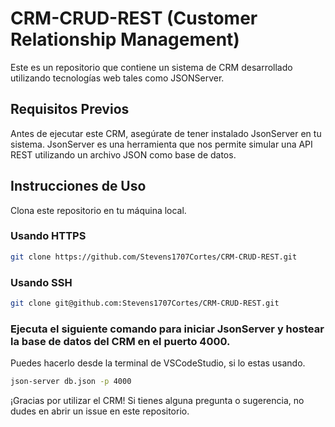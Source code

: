 # CRM-CRUD-REST (Customer Relationship Management)
Este es un repositorio que contiene un sistema de CRM desarrollado utilizando tecnologías web tales como JSONServer.

## Requisitos Previos
Antes de ejecutar este CRM, asegúrate de tener instalado JsonServer en tu sistema. JsonServer es una herramienta que nos permite simular una API REST utilizando un archivo JSON como base de datos.

## Instrucciones de Uso
Clona este repositorio en tu máquina local.
### Usando HTTPS
```bash
git clone https://github.com/Stevens1707Cortes/CRM-CRUD-REST.git
```
### Usando SSH
```bash
git clone git@github.com:Stevens1707Cortes/CRM-CRUD-REST.git
```
### Ejecuta el siguiente comando para iniciar JsonServer y hostear la base de datos del CRM en el puerto 4000.
  Puedes hacerlo desde la terminal de VSCodeStudio, si lo estas usando.

```bash
json-server db.json -p 4000
```

¡Gracias por utilizar el CRM! Si tienes alguna pregunta o sugerencia, no dudes en abrir un issue en este repositorio.
